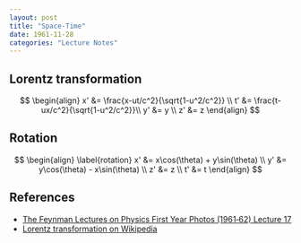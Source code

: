 ```yaml
---
layout: post
title: "Space-Time"
date: 1961-11-28
categories: "Lecture Notes"
---
```


## Lorentz transformation

$$
\begin{align}
x' &= \frac{x-ut/c^2}{\sqrt{1-u^2/c^2}} \\
t' &= \frac{t-ux/c^2}{\sqrt{1-u^2/c^2}}\\
y' &= y \\
z' &= z
\end{align}
$$

## Rotation

$$
\begin{align} \label{rotation}
x' &= x\cos(\theta) + y\sin(\theta) \\
y' &= y\cos(\theta) - x\sin(\theta) \\
z' &= z \\
t' &= t
\end{align}
$$

## References

- [The Feynman Lectures on Physics First Year Photos (1961‑62) Lecture 17](https://www.feynmanlectures.caltech.edu/flpphotos.html#17)
- [Lorentz transformation on Wikipedia](https://en.wikipedia.org/wiki/Lorentz_transformation)

<!-- The beautiful equation \eqref{rotation} is rotation transformation. -->
<!-- The label system is not working. -->
